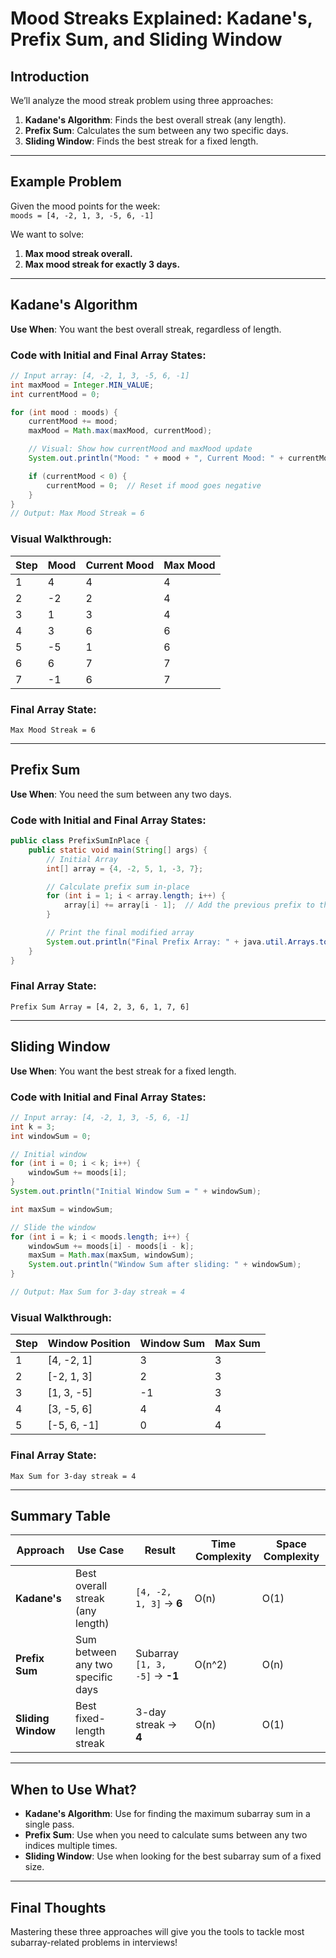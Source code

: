 
# Mood Streaks Explained: Kadane's, Prefix Sum, and Sliding Window

## **Introduction**
We’ll analyze the mood streak problem using three approaches:
1. **Kadane's Algorithm**: Finds the best overall streak (any length).
2. **Prefix Sum**: Calculates the sum between any two specific days.
3. **Sliding Window**: Finds the best streak for a fixed length.

---

## Example Problem
Given the mood points for the week:  
`moods = [4, -2, 1, 3, -5, 6, -1]`

We want to solve:
1. **Max mood streak overall.**  
2. **Max mood streak for exactly 3 days.**

---

## **Kadane's Algorithm**  
**Use When**: You want the best overall streak, regardless of length.

### **Code with Initial and Final Array States**:
```java
// Input array: [4, -2, 1, 3, -5, 6, -1]
int maxMood = Integer.MIN_VALUE;
int currentMood = 0;

for (int mood : moods) {
    currentMood += mood;
    maxMood = Math.max(maxMood, currentMood);

    // Visual: Show how currentMood and maxMood update
    System.out.println("Mood: " + mood + ", Current Mood: " + currentMood + ", Max Mood: " + maxMood);

    if (currentMood < 0) {
        currentMood = 0;  // Reset if mood goes negative
    }
}
// Output: Max Mood Streak = 6
```

### **Visual Walkthrough**:
| Step | Mood | Current Mood | Max Mood |
|------|------|--------------|----------|
| 1    | 4    | 4            | 4        |
| 2    | -2   | 2            | 4        |
| 3    | 1    | 3            | 4        |
| 4    | 3    | 6            | 6        |
| 5    | -5   | 1            | 6        |
| 6    | 6    | 7            | 7        |
| 7    | -1   | 6            | 7        |

### **Final Array State**:  
`Max Mood Streak = 6`

---

## **Prefix Sum**  
**Use When**: You need the sum between any two days.

### **Code with Initial and Final Array States**:

```java
public class PrefixSumInPlace {
    public static void main(String[] args) {
        // Initial Array
        int[] array = {4, -2, 5, 1, -3, 7};

        // Calculate prefix sum in-place
        for (int i = 1; i < array.length; i++) {
            array[i] += array[i - 1];  // Add the previous prefix to the current element
        }

        // Print the final modified array
        System.out.println("Final Prefix Array: " + java.util.Arrays.toString(array));
    }
}
```
### **Final Array State**:  
`Prefix Sum Array = [4, 2, 3, 6, 1, 7, 6]`  

---

## **Sliding Window**  
**Use When**: You want the best streak for a fixed length.

### **Code with Initial and Final Array States**:
```java
// Input array: [4, -2, 1, 3, -5, 6, -1]
int k = 3;
int windowSum = 0;

// Initial window
for (int i = 0; i < k; i++) {
    windowSum += moods[i];
}
System.out.println("Initial Window Sum = " + windowSum);

int maxSum = windowSum;

// Slide the window
for (int i = k; i < moods.length; i++) {
    windowSum += moods[i] - moods[i - k];
    maxSum = Math.max(maxSum, windowSum);
    System.out.println("Window Sum after sliding: " + windowSum);
}

// Output: Max Sum for 3-day streak = 4
```

### **Visual Walkthrough**:
| Step | Window Position | Window Sum | Max Sum |
|------|-----------------|------------|---------|
| 1    | [4, -2, 1]      | 3          | 3       |
| 2    | [-2, 1, 3]      | 2          | 3       |
| 3    | [1, 3, -5]      | -1         | 3       |
| 4    | [3, -5, 6]      | 4          | 4       |
| 5    | [-5, 6, -1]     | 0          | 4       |

### **Final Array State**:  
`Max Sum for 3-day streak = 4`

---

## Summary Table
| **Approach**        | **Use Case**                                       | **Result**                | **Time Complexity** | **Space Complexity** |
|---------------------|----------------------------------------------------|---------------------------|---------------------|---------------------|
| **Kadane's**        | Best overall streak (any length)                   | `[4, -2, 1, 3]` → **6**   | O(n)                | O(1)                |
| **Prefix Sum**      | Sum between any two specific days                  | Subarray `[1, 3, -5]` → **-1** | O(n^2)              | O(n)                |
| **Sliding Window**  | Best fixed-length streak                           | 3-day streak → **4**      | O(n)                | O(1)                |

---

## **When to Use What?**
- **Kadane's Algorithm**: Use for finding the maximum subarray sum in a single pass.
- **Prefix Sum**: Use when you need to calculate sums between any two indices multiple times.
- **Sliding Window**: Use when looking for the best subarray sum of a fixed size.

---

## **Final Thoughts**  
Mastering these three approaches will give you the tools to tackle most subarray-related problems in interviews!
